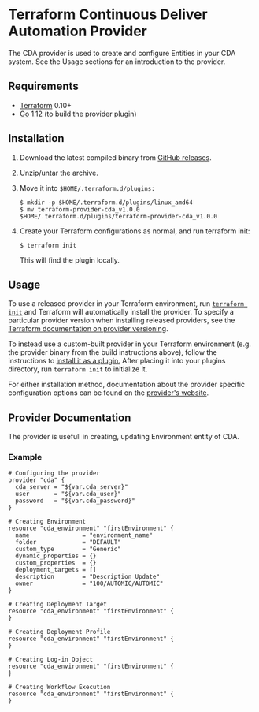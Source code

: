 Terraform Continuous Deliver Automation Provider
==================
The CDA provider is used to create and configure Entities in your CDA system. See the Usage sections for an introduction to the provider.

Requirements
------------
- [Terraform](https://www.terraform.io/downloads.html) 0.10+
- [Go](https://golang.org/doc/install) 1.12 (to build the provider plugin)

Installation
---------------------
 1. Download the latest compiled binary from [GitHub releases](https://github.com/Automic/terraform-provider-cda/releases).
 2. Unzip/untar the archive.
 3. Move it into ```$HOME/.terraform.d/plugins:```
 
    ```
    $ mkdir -p $HOME/.terraform.d/plugins/linux_amd64
    $ mv terraform-provider-cda_v1.0.0 $HOME/.terraform.d/plugins/terraform-provider-cda_v1.0.0
    ```
 4. Create your Terraform configurations as normal, and run terraform init:

    ```$ terraform init```
    
    This will find the plugin locally.

Usage
----------------------

To use a released provider in your Terraform environment, run [`terraform init`](https://www.terraform.io/docs/commands/init.html) and Terraform will automatically install the provider. To specify a particular provider version when installing released providers, see the [Terraform documentation on provider versioning](https://www.terraform.io/docs/configuration/providers.html#version-provider-versions).

To instead use a custom-built provider in your Terraform environment (e.g. the provider binary from the build instructions above), follow the instructions to [install it as a plugin.](https://www.terraform.io/docs/plugins/basics.html#installing-a-plugin) After placing it into your plugins directory,  run `terraform init` to initialize it.

For either installation method, documentation about the provider specific configuration options can be found on the [provider's website](https://www.terraform.io/docs/providers/aws/index.html).

## Provider Documentation

The provider is usefull in creating, updating Environment entity of CDA.

### Example
```hcl
# Configuring the provider
provider "cda" {
  cda_server = "${var.cda_server}"
  user       = "${var.cda_user}"
  password   = "${var.cda_password}"  
}

# Creating Environment
resource "cda_environment" "firstEnvironment" {
  name               = "environment_name"
  folder             = "DEFAULT"
  custom_type        = "Generic"
  dynamic_properties = {}
  custom_properties  = {}
  deployment_targets = []
  description        = "Description Update"
  owner              = "100/AUTOMIC/AUTOMIC"  
}

# Creating Deployment Target
resource "cda_environment" "firstEnvironment" {
}

# Creating Deployment Profile
resource "cda_environment" "firstEnvironment" {
}

# Creating Log-in Object
resource "cda_environment" "firstEnvironment" {
}

# Creating Workflow Execution
resource "cda_environment" "firstEnvironment" {
}
```
